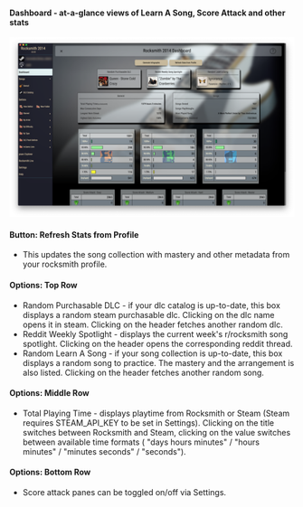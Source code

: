 #### Dashboard - at-a-glance views of Learn A Song, Score Attack and other stats
![](https://github.com/sandiz/rs-manager/raw/master/screenshots/images/dashboard.png)

#### Button: Refresh Stats from Profile
- This updates the song collection with mastery and other metadata from your rocksmith profile.

#### Options: Top Row
- Random Purchasable DLC - if your dlc catalog is up-to-date, this box displays a random steam purchasable dlc. Clicking on the dlc name opens it in steam. Clicking on the header fetches another random dlc.
- Reddit Weekly Spotlight - displays the current week's r/rocksmith song spotlight. Clicking on the header opens the corresponding reddit thread.
- Random Learn A Song - if your song collection is up-to-date, this box displays a random song to practice. The mastery and the arrangement is also listed. Clicking on the header fetches another random song. 

#### Options: Middle Row
- Total Playing Time - displays playtime from Rocksmith or Steam (Steam requires STEAM_API_KEY to be set in Settings). Clicking on the title switches between Rocksmith and Steam, clicking on the value switches between available time formats ( "days hours minutes" / "hours minutes" / "minutes seconds" / "seconds").

#### Options: Bottom Row
- Score attack panes can be toggled on/off via Settings.